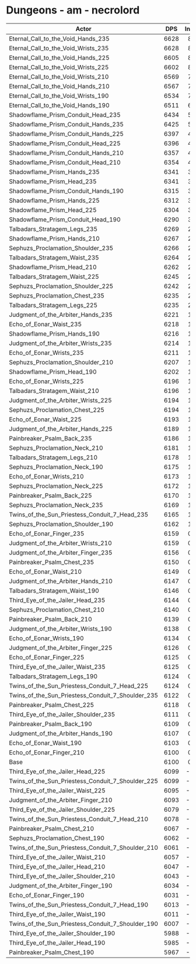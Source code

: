 # Dungeons - am - necrolord
| Actor | DPS | Increase |
|---|:---:|:---:|
|Eternal_Call_to_the_Void_Hands_235|6628|8.66%|
|Eternal_Call_to_the_Void_Wrists_235|6628|8.66%|
|Eternal_Call_to_the_Void_Hands_225|6605|8.29%|
|Eternal_Call_to_the_Void_Wrists_225|6602|8.24%|
|Eternal_Call_to_the_Void_Wrists_210|6569|7.70%|
|Eternal_Call_to_the_Void_Hands_210|6567|7.66%|
|Eternal_Call_to_the_Void_Wrists_190|6534|7.12%|
|Eternal_Call_to_the_Void_Hands_190|6511|6.75%|
|Shadowflame_Prism_Conduit_Head_235|6434|5.48%|
|Shadowflame_Prism_Conduit_Hands_235|6425|5.34%|
|Shadowflame_Prism_Conduit_Hands_225|6397|4.88%|
|Shadowflame_Prism_Conduit_Head_225|6396|4.86%|
|Shadowflame_Prism_Conduit_Hands_210|6357|4.22%|
|Shadowflame_Prism_Conduit_Head_210|6354|4.17%|
|Shadowflame_Prism_Hands_235|6341|3.96%|
|Shadowflame_Prism_Head_235|6341|3.96%|
|Shadowflame_Prism_Conduit_Hands_190|6315|3.53%|
|Shadowflame_Prism_Hands_225|6312|3.48%|
|Shadowflame_Prism_Head_225|6304|3.35%|
|Shadowflame_Prism_Conduit_Head_190|6290|3.12%|
|Talbadars_Stratagem_Legs_235|6269|2.78%|
|Shadowflame_Prism_Hands_210|6267|2.75%|
|Sephuzs_Proclamation_Shoulder_235|6266|2.73%|
|Talbadars_Stratagem_Waist_235|6264|2.70%|
|Shadowflame_Prism_Head_210|6262|2.66%|
|Talbadars_Stratagem_Waist_225|6245|2.39%|
|Sephuzs_Proclamation_Shoulder_225|6242|2.34%|
|Sephuzs_Proclamation_Chest_235|6235|2.22%|
|Talbadars_Stratagem_Legs_225|6235|2.22%|
|Judgment_of_the_Arbiter_Hands_235|6221|1.99%|
|Echo_of_Eonar_Waist_235|6218|1.94%|
|Shadowflame_Prism_Hands_190|6216|1.91%|
|Judgment_of_the_Arbiter_Wrists_235|6214|1.88%|
|Echo_of_Eonar_Wrists_235|6211|1.83%|
|Sephuzs_Proclamation_Shoulder_210|6207|1.76%|
|Shadowflame_Prism_Head_190|6202|1.68%|
|Echo_of_Eonar_Wrists_225|6196|1.58%|
|Talbadars_Stratagem_Waist_210|6196|1.58%|
|Judgment_of_the_Arbiter_Wrists_225|6194|1.55%|
|Sephuzs_Proclamation_Chest_225|6194|1.55%|
|Echo_of_Eonar_Waist_225|6193|1.53%|
|Judgment_of_the_Arbiter_Hands_225|6189|1.47%|
|Painbreaker_Psalm_Back_235|6186|1.42%|
|Sephuzs_Proclamation_Neck_210|6181|1.34%|
|Talbadars_Stratagem_Legs_210|6178|1.29%|
|Sephuzs_Proclamation_Neck_190|6175|1.24%|
|Echo_of_Eonar_Wrists_210|6173|1.21%|
|Sephuzs_Proclamation_Neck_225|6172|1.19%|
|Painbreaker_Psalm_Back_225|6170|1.16%|
|Sephuzs_Proclamation_Neck_235|6169|1.14%|
|Twins_of_the_Sun_Priestess_Conduit_7_Head_235|6165|1.07%|
|Sephuzs_Proclamation_Shoulder_190|6162|1.02%|
|Echo_of_Eonar_Finger_235|6159|0.98%|
|Judgment_of_the_Arbiter_Wrists_210|6159|0.98%|
|Judgment_of_the_Arbiter_Finger_235|6156|0.93%|
|Painbreaker_Psalm_Chest_235|6150|0.83%|
|Echo_of_Eonar_Waist_210|6149|0.81%|
|Judgment_of_the_Arbiter_Hands_210|6147|0.78%|
|Talbadars_Stratagem_Waist_190|6146|0.76%|
|Third_Eye_of_the_Jailer_Head_235|6144|0.73%|
|Sephuzs_Proclamation_Chest_210|6140|0.66%|
|Painbreaker_Psalm_Back_210|6139|0.65%|
|Judgment_of_the_Arbiter_Wrists_190|6138|0.63%|
|Echo_of_Eonar_Wrists_190|6134|0.57%|
|Judgment_of_the_Arbiter_Finger_225|6126|0.43%|
|Echo_of_Eonar_Finger_225|6125|0.42%|
|Third_Eye_of_the_Jailer_Waist_235|6125|0.42%|
|Talbadars_Stratagem_Legs_190|6124|0.40%|
|Twins_of_the_Sun_Priestess_Conduit_7_Head_225|6124|0.40%|
|Twins_of_the_Sun_Priestess_Conduit_7_Shoulder_235|6122|0.37%|
|Painbreaker_Psalm_Chest_225|6118|0.30%|
|Third_Eye_of_the_Jailer_Shoulder_235|6111|0.19%|
|Painbreaker_Psalm_Back_190|6109|0.16%|
|Judgment_of_the_Arbiter_Hands_190|6107|0.12%|
|Echo_of_Eonar_Waist_190|6103|0.06%|
|Echo_of_Eonar_Finger_210|6100|0.01%|
|Base|6100|0.00%|
|Third_Eye_of_the_Jailer_Head_225|6099|-0.01%|
|Twins_of_the_Sun_Priestess_Conduit_7_Shoulder_225|6099|-0.01%|
|Third_Eye_of_the_Jailer_Waist_225|6095|-0.07%|
|Judgment_of_the_Arbiter_Finger_210|6093|-0.11%|
|Third_Eye_of_the_Jailer_Shoulder_225|6079|-0.34%|
|Twins_of_the_Sun_Priestess_Conduit_7_Head_210|6078|-0.35%|
|Painbreaker_Psalm_Chest_210|6067|-0.53%|
|Sephuzs_Proclamation_Chest_190|6062|-0.61%|
|Twins_of_the_Sun_Priestess_Conduit_7_Shoulder_210|6061|-0.63%|
|Third_Eye_of_the_Jailer_Waist_210|6057|-0.70%|
|Third_Eye_of_the_Jailer_Head_210|6047|-0.86%|
|Third_Eye_of_the_Jailer_Shoulder_210|6043|-0.93%|
|Judgment_of_the_Arbiter_Finger_190|6034|-1.07%|
|Echo_of_Eonar_Finger_190|6031|-1.12%|
|Twins_of_the_Sun_Priestess_Conduit_7_Head_190|6013|-1.42%|
|Third_Eye_of_the_Jailer_Waist_190|6011|-1.45%|
|Twins_of_the_Sun_Priestess_Conduit_7_Shoulder_190|6007|-1.52%|
|Third_Eye_of_the_Jailer_Shoulder_190|5988|-1.83%|
|Third_Eye_of_the_Jailer_Head_190|5985|-1.88%|
|Painbreaker_Psalm_Chest_190|5967|-2.17%|
